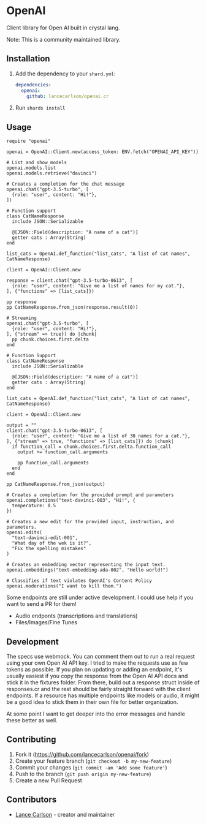 # OpenAI

Client library for Open AI built in crystal lang. 

Note: This is a community maintained library.

## Installation

1. Add the dependency to your `shard.yml`:

   ```yaml
   dependencies:
     openai:
       github: lancecarlson/openai.cr
   ```

2. Run `shards install`

## Usage

```crystal
require "openai"

openai = OpenAI::Client.new(access_token: ENV.fetch("OPENAI_API_KEY"))

# List and show models
openai.models.list
openai.models.retrieve("davinci")

# Creates a completion for the chat message
openai.chat("gpt-3.5-turbo", [
  {role: "user", content: "Hi!"},
])

# Function support
class CatNameResponse
  include JSON::Serializable

  @[JSON::Field(description: "A name of a cat")]
  getter cats : Array(String)
end

list_cats = OpenAI.def_function("list_cats", "A list of cat names", CatNameResponse)

client = OpenAI::Client.new

response = client.chat("gpt-3.5-turbo-0613", [
  {role: "user", content: "Give me a list of names for my cat."},
], {"functions" => [list_cats]})

pp response
pp CatNameResponse.from_json(response.result(0))

# Streaming
openai.chat("gpt-3.5-turbo", [
  {role: "user", content: "Hi!"},
], {"stream" => true}) do |chunk|
  pp chunk.choices.first.delta
end

# Function Support
class CatNameResponse
  include JSON::Serializable

  @[JSON::Field(description: "A name of a cat")]
  getter cats : Array(String)
end

list_cats = OpenAI.def_function("list_cats", "A list of cat names", CatNameResponse)

client = OpenAI::Client.new

output = ""
client.chat("gpt-3.5-turbo-0613", [
  {role: "user", content: "Give me a list of 30 names for a cat."},
], {"stream" => true, "functions" => [list_cats]}) do |chunk|
  if function_call = chunk.choices.first.delta.function_call
    output += function_call.arguments

    pp function_call.arguments
  end
end

pp CatNameResponse.from_json(output)

# Creates a completion for the provided prompt and parameters
openai.completions("text-davinci-003", "Hi!", {
  temperature: 0.5
})

# Creates a new edit for the provided input, instruction, and parameters.
openai.edits(
  "text-davinci-edit-001",
  "What day of the wek is it?",
  "Fix the spelling mistakes"
)

# Creates an embedding vector representing the input text.
openai.embeddings("text-embedding-ada-002", "Hello world!")

# Classifies if text violates OpenAI's Content Policy
openai.moderations("I want to kill them.")
```

Some endpoints are still under active development. I could use help if you want to send a PR for them!
* Audio endponts (transcriptions and translations)
* Files/Images/Fine Tunes

## Development

The specs use webmock. You can comment them out to run a real request using your own Open AI API key.
I tried to make the requests use as few tokens as possible. If you plan on updating or adding an endpoint,
it's usually easiest if you copy the response from the Open AI API docs and stick it in the fixtures folder.
From there, build out a response struct inside of responses.cr and the rest should be fairly straight forward
with the client endpoints. If a resource has multiple endpoints like models or audio, it might be a good idea
to stick them in their own file for better organization.

At some point I want to get deeper into the error messages and handle these better as well.

## Contributing

1. Fork it (<https://github.com/lancecarlson/openai/fork>)
2. Create your feature branch (`git checkout -b my-new-feature`)
3. Commit your changes (`git commit -am 'Add some feature'`)
4. Push to the branch (`git push origin my-new-feature`)
5. Create a new Pull Request

## Contributors

- [Lance Carlson](https://github.com/lancecarlson) - creator and maintainer

